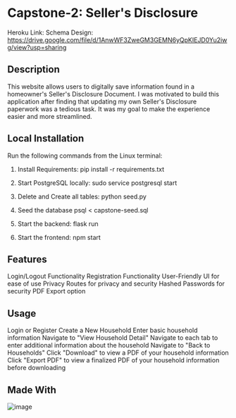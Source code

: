 # Capstone-2: Seller's Disclosure
Heroku Link:
Schema Design: https://drive.google.com/file/d/1AnwWF3ZweGM3GEMN6yQpKIEJD0Yu2iwg/view?usp=sharing

## Description
This website allows users to digitally save information found in a homeowner's Seller's Disclosure Document.
I was motivated to build this application after finding that updating my own Seller's Disclosure paperwork was a tedious task.
It was my goal to make the experience easier and more streamlined.

## Local Installation
Run the following commands from the Linux terminal:

1.  Install Requirements:
    pip install -r requirements.txt

2.  Start PostgreSQL locally:
    sudo service postgresql start

3.  Delete and Create all tables:
    python seed.py

4.  Seed the database
    psql < capstone-seed.sql

5.  Start the backend:
    flask run

6.  Start the frontend:
    npm start

## Features
Login/Logout Functionality
Registration Functionality
User-Friendly UI for ease of use
Privacy Routes for privacy and security
Hashed Passwords for security
PDF Export option

## Usage
Login or Register
Create a New Household
Enter basic household information
Navigate to "View Household Detail"
Navigate to each tab to enter additional information about the household
Navigate to "Back to Households"
Click "Download" to view a PDF of your household information
Click "Export PDF" to view a finalized PDF of your household information before downloading

## Made With
![image](https://img.shields.io/badge/Python-FFD43B?style=for-the-badge&logo=python&logoColor=blue)